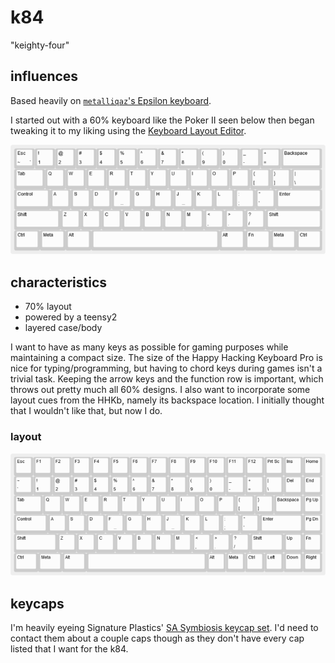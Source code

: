# k84

"keighty-four"

## influences

Based heavily on [``metalliqaz``'s Epsilon keyboard](https://geekhack.org/index.php?topic=41390.0).

I started out with a 60% keyboard like the Poker II seen below then began tweaking it to my liking using the [Keyboard Layout Editor](http://keyboard-layout-editor.com).

![poker](https://raw.githubusercontent.com/komidore64/k84/master/images/poker.png)

## characteristics

- 70% layout
- powered by a teensy2
- layered case/body

I want to have as many keys as possible for gaming purposes while maintaining a compact size.
The size of the Happy Hacking Keyboard Pro is nice for typing/programming, but having to chord keys during games isn't a trivial task.
Keeping the arrow keys and the function row is important, which throws out pretty much all 60% designs.
I also want to incorporate some layout cues from the HHKb, namely its backspace location.
I initially thought that I wouldn't like that, but now I do.

### layout

![k84 latest](https://raw.githubusercontent.com/komidore64/k84/master/images/k84.latest.png)

## keycaps

I'm heavily eyeing Signature Plastics' [SA Symbiosis keycap set](http://pimpmykeyboard.com/sa-symbiosis-keycap-set/). I'd need to contact them about a couple caps though as they don't have every cap listed that I want for the k84.